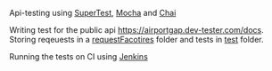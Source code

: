 Api-testing using [SuperTest](https://www.npmjs.com/package/supertest), [Mocha](https//mochajs.org/) and [Chai](https://www.chaijs.com/)

Writing test for the public api https://airportgap.dev-tester.com/docs. Storing reqeuests in a [requestFacotires](https://github.com/TimJonsson/api-testing/tree/master/requestFactories) folder and tests in [test](https://github.com/TimJonsson/api-testing/tree/master/tests) folder. 

Running the tests on CI using [Jenkins](https://github.com/TimJonsson/api-testing/blob/master/Jenkins/Jenkinsfile)
